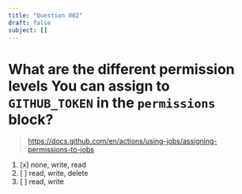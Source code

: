 ```yaml
---
title: "Question 002"
draft: false
subject: []
---
```


# What are the different permission levels You can assign to `GITHUB_TOKEN` in the `permissions` block?

> https://docs.github.com/en/actions/using-jobs/assigning-permissions-to-jobs

1. [x] none, write, read
1. [ ] read, write, delete
1. [ ] read, write
